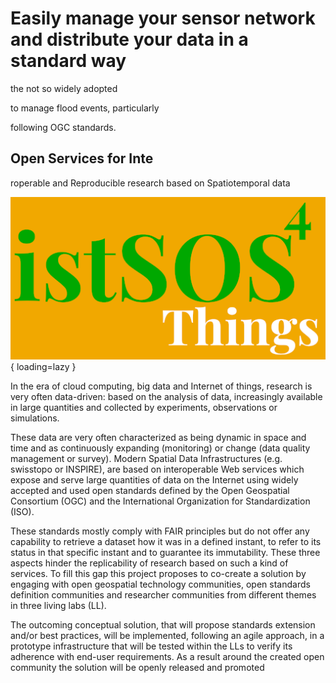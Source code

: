 # Easily manage your sensor network and distribute your data in a standard way






  the not so widely adopted 



to manage flood events, particularly 

following OGC standards.



## Open Services for Inte

roperable and Reproducible research based on Spatiotemporal data

![istSOS4](./assets/images/logo.png){ loading=lazy }

In the era of cloud computing, big data and Internet of things, research is very often data-driven: based on the analysis of data, increasingly available in large quantities and collected by experiments, observations or simulations.

These data are very often characterized as being dynamic in space and time and as continuously expanding (monitoring) or change (data quality management or survey). Modern Spatial Data Infrastructures (e.g. swisstopo or INSPIRE), are based on interoperable Web services which expose and serve large quantities of data on the Internet using widely accepted and used open standards defined by the Open Geospatial Consortium (OGC) and the International Organization for Standardization (ISO).

These standards mostly comply with FAIR principles but do not offer any capability to retrieve a dataset how it was in a defined instant, to refer to its status in that specific instant and to guarantee its immutability. These three aspects hinder the replicability of research based on such a kind of services. To fill this gap this project proposes to co-create a solution by engaging with open geospatial technology communities, open standards definition communities and researcher communities from different themes in three living labs (LL).

The outcoming conceptual solution, that will propose standards extension and/or best practices, will be implemented, following an agile approach, in a prototype infrastructure that will be tested within the LLs to verify its adherence with end-user requirements. As a result around the created open community the solution will be openly released and promoted
